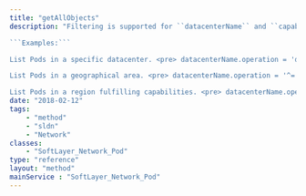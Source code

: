 ```yaml
---
title: "getAllObjects"
description: "Filtering is supported for ``datacenterName`` and ``capabilities``. When filtering on capabilities, use the ``in`` operation. Pods fulfilling all capabilities provided will be returned. ``datacenterName`` represents an operation against ``SoftLayer_Location_Datacenter.name`, such as dal05 when referring to Dallas 5. 

```Examples:``` 

List Pods in a specific datacenter. <pre> datacenterName.operation = 'dal06' </pre> 

List Pods in a geographical area. <pre> datacenterName.operation = '^= dal' </pre> 

List Pods in a region fulfilling capabilities. <pre> datacenterName.operation = '^= dal' capabilities.operation = 'in' capabilities.options = [ { name = data, value = [SOME_CAPABILITY, ANOTHER_CAPABILITY] } ] </pre> "
date: "2018-02-12"
tags:
    - "method"
    - "sldn"
    - "Network"
classes:
    - "SoftLayer_Network_Pod"
type: "reference"
layout: "method"
mainService : "SoftLayer_Network_Pod"
---
```

